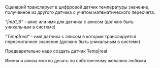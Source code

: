 Сценарий транслирует в цифрровой датчик температуры значение, полученное из другого датчика с учетом математического пересчета:

_"|mb1_6"_ - алис или имя для датчика с алисом (должно быть уникальным в системе)

_"Temp|real"_ - имя датчика с алисом в который транслируется пересчитанное значение (должно быть уникальным в системе)

Предварительно надо создать датчик Temp|real

Имена и алисы можно делать по собственному желанию любыми
